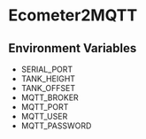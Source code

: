 # Ecometer2MQTT

## Environment Variables
- SERIAL_PORT
- TANK_HEIGHT
- TANK_OFFSET
- MQTT_BROKER
- MQTT_PORT
- MQTT_USER
- MQTT_PASSWORD
